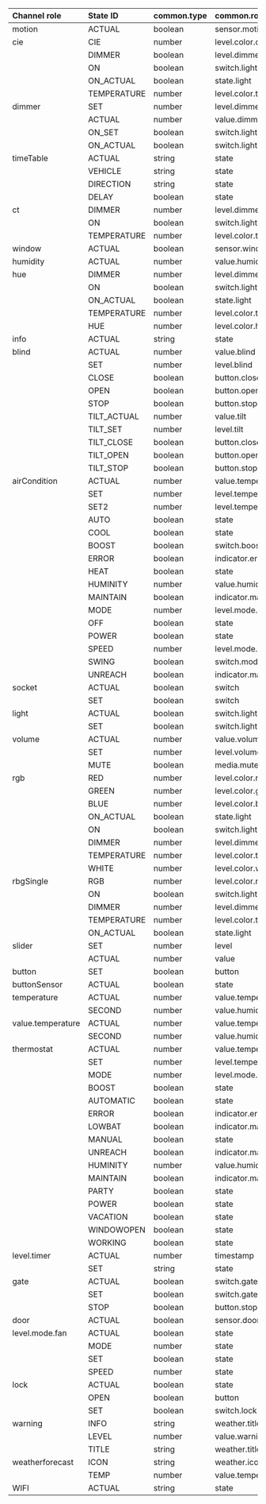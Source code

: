 | Channel role | State ID | common.type | common.role | required | common.write | description |  
| :--- | :--- | :--- | :--- | --- | --- | :--- |  
| motion | ACTUAL | boolean| sensor.motion  | X |  |  | 
| cie | CIE | number| level.color.cie  | X |  |  | 
|  | DIMMER | boolean| level.dimmer  | X |  |  | 
|  | ON | boolean| switch.light  | X |  |  | 
|  | ON_ACTUAL | boolean| state.light  | X |  |  | 
|  | TEMPERATURE | number| level.color.temperature  | X |  |  | 
| dimmer | SET | number| level.dimmer  | X |  |  | 
|  | ACTUAL | number| value.dimmer  | X |  |  | 
|  | ON_SET | boolean| switch.light  | X |  |  | 
|  | ON_ACTUAL | boolean| switch.light  | X |  |  | 
| timeTable | ACTUAL | string| state  | X |  |  | 
|  | VEHICLE | string| state  | X |  |  | 
|  | DIRECTION | string| state  | X |  |  | 
|  | DELAY | boolean| state  | X |  |  | 
| ct | DIMMER | number| level.dimmer  | X |  |  | 
|  | ON | boolean| switch.light  | X |  |  | 
|  | TEMPERATURE | number| level.color.temperature  | X |  |  | 
| window | ACTUAL | boolean| sensor.window  | X |  |  | 
| humidity | ACTUAL | number| value.humidity  | X |  |  | 
| hue | DIMMER | number| level.dimmer  | X |  |  | 
|  | ON | boolean| switch.light  | X |  |  | 
|  | ON_ACTUAL | boolean| state.light  | X |  |  | 
|  | TEMPERATURE | number| level.color.temperature  | X |  |  | 
|  | HUE | number| level.color.hue  |  |  |  | 
| info | ACTUAL | string| state  | X |  |  | 
| blind | ACTUAL | number| value.blind  | X |  |  | 
|  | SET | number| level.blind  | X | X |  | 
|  | CLOSE | boolean| button.close.blind  | X |  |  | 
|  | OPEN | boolean| button.open.blind  | X |  |  | 
|  | STOP | boolean| button.stop.blind  | X |  |  | 
|  | TILT_ACTUAL | number| value.tilt  |  |  |  | 
|  | TILT_SET | number| level.tilt  |  |  |  | 
|  | TILT_CLOSE | boolean| button.close.tilt  |  |  |  | 
|  | TILT_OPEN | boolean| button.open.tilt  |  |  |  | 
|  | TILT_STOP | boolean| button.stop.tilt  |  |  |  | 
| airCondition | ACTUAL | number| value.temperature  | X |  |  | 
|  | SET | number| level.temperature  | X | X |  | 
|  | SET2 | number| level.temperature  | X | X |  | 
|  | AUTO | boolean| state  |  |  |  | 
|  | COOL | boolean| state  |  |  |  | 
|  | BOOST | boolean| switch.boost  |  |  |  | 
|  | ERROR | boolean| indicator.error  |  |  |  | 
|  | HEAT | boolean| state  |  |  |  | 
|  | HUMINITY | number| value.humidity  |  |  |  | 
|  | MAINTAIN | boolean| indicator.maintainance  |  |  |  | 
|  | MODE | number| level.mode.aircondition  | X |  |  | 
|  | OFF | boolean| state  | X |  |  | 
|  | POWER | boolean| state  |  |  |  | 
|  | SPEED | number| level.mode.fan  |  |  |  | 
|  | SWING | boolean| switch.mode.swing  |  |  |  | 
|  | UNREACH | boolean| indicator.maintainance  |  |  |  | 
| socket | ACTUAL | boolean| switch  |  |  |  | 
|  | SET | boolean| switch  | X |  |  | 
| light | ACTUAL | boolean| switch.light  |  |  |  | 
|  | SET | boolean| switch.light  | X |  |  | 
| volume | ACTUAL | number| value.volume  | X |  |  | 
|  | SET | number| level.volume  | X |  |  | 
|  | MUTE | boolean| media.mute  | X |  |  | 
| rgb | RED | number| level.color.red  | X |  |  | 
|  | GREEN | number| level.color.green  | X |  |  | 
|  | BLUE | number| level.color.blue  | X |  |  | 
|  | ON_ACTUAL | boolean| state.light  | X |  |  | 
|  | ON | boolean| switch.light  | X |  |  | 
|  | DIMMER | number| level.dimmer  | X |  |  | 
|  | TEMPERATURE | number| level.color.temperature  | X |  |  | 
|  | WHITE | number| level.color.white  |  |  |  | 
| rbgSingle | RGB | number| level.color.rgb  | X |  |  | 
|  | ON | boolean| switch.light  | X |  |  | 
|  | DIMMER | number| level.dimmer  | X |  |  | 
|  | TEMPERATURE | number| level.color.temperature  | X |  |  | 
|  | ON_ACTUAL | boolean| state.light  | X |  |  | 
| slider | SET | number| level  | X |  |  | 
|  | ACTUAL | number| value  | X |  |  | 
| button | SET | boolean| button  | X |  |  | 
| buttonSensor | ACTUAL | boolean| state  | X |  |  | 
| temperature | ACTUAL | number| value.temperature  | X |  |  | 
|  | SECOND | number| value.humidity  |  |  |  | 
| value.temperature | ACTUAL | number| value.temperature  | X |  |  | 
|  | SECOND | number| value.humidity  |  |  |  | 
| thermostat | ACTUAL | number| value.temperature  | X |  |  | 
|  | SET | number| level.temperature  | X |  |  | 
|  | MODE | number| level.mode.thermostat  | X |  |  | 
|  | BOOST | boolean| state  |  |  |  | 
|  | AUTOMATIC | boolean| state  | X |  |  | 
|  | ERROR | boolean| indicator.error  |  |  |  | 
|  | LOWBAT | boolean| indicator.maintainance  |  |  |  | 
|  | MANUAL | boolean| state  |  |  |  | 
|  | UNREACH | boolean| indicator.maintainance  |  |  |  | 
|  | HUMINITY | number| value.humidity  |  |  |  | 
|  | MAINTAIN | boolean| indicator.maintainance  |  |  |  | 
|  | PARTY | boolean| state  |  |  |  | 
|  | POWER | boolean| state  |  |  |  | 
|  | VACATION | boolean| state  |  |  |  | 
|  | WINDOWOPEN | boolean| state  |  |  |  | 
|  | WORKING | boolean| state  |  |  |  | 
| level.timer | ACTUAL | number| timestamp  | X |  |  | 
|  | SET | string| state  | X |  |  | 
| gate | ACTUAL | boolean| switch.gate  | X |  |  | 
|  | SET | boolean| switch.gate  | X |  |  | 
|  | STOP | boolean| button.stop  | X |  |  | 
| door | ACTUAL | boolean| sensor.door  | X |  |  | 
| level.mode.fan | ACTUAL | boolean| state  | X |  |  | 
|  | MODE | number| state  | X |  |  | 
|  | SET | boolean| state  | X |  |  | 
|  | SPEED | number| state  | X |  |  | 
| lock | ACTUAL | boolean| state  | X |  |  | 
|  | OPEN | boolean| button  | X |  |  | 
|  | SET | boolean| switch.lock  | X |  |  | 
| warning | INFO | string| weather.title  | X |  |  | 
|  | LEVEL | number| value.warning  | X |  |  | 
|  | TITLE | string| weather.title.short  | X |  |  | 
| weatherforecast | ICON | string| weather.icon.forecast  | X |  |  | 
|  | TEMP | number| value.temperature  | X |  |  | 
| WIFI | ACTUAL | string| state  | X |  |  | 
